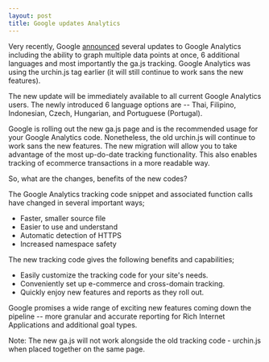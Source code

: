 ```yaml
---
layout: post
title: Google updates Analytics
---
```


Very recently, Google <a href="http://analytics.blogspot.com/2007/12/announcing-new-graphing-tools-gajs.html">announced</a> several updates to Google Analytics including the ability to graph multiple data points at once, 6 additional languages and most importantly the ga.js tracking. Google Analytics was using the urchin.js tag earlier (it will still continue to work sans the new features).

The new update will be immediately available to all current Google Analytics users. The newly introduced 6 language options are -- Thai, Filipino, Indonesian, Czech, Hungarian, and Portuguese (Portugal).

Google is rolling out the new ga.js page and is the recommended usage for your Google Analytics code. Nonetheless, the old urchin.js will continue to work sans the new features. The new migration will allow you to take advantage of the most up-do-date tracking functionality. This also enables tracking of ecommerce transactions in a more readable way.

So, what are the changes, benefits of the new codes?

The Google Analytics tracking code snippet and associated function calls have changed in several important ways;

- Faster, smaller source file
- Easier to use and understand
- Automatic detection of HTTPS
- Increased namespace safety

The new tracking code gives the following benefits and capabilities;

- Easily customize the tracking code for your site's needs.
- Conveniently set up e-commerce and cross-domain tracking.
- Quickly enjoy new features and reports as they roll out.

Google promises a wide range of exciting new features coming down the pipeline -- more granular and accurate reporting for Rich Internet Applications and additional goal types.

Note: The new ga.js will not work alongside the old tracking code - urchin.js when placed together on the same page. 